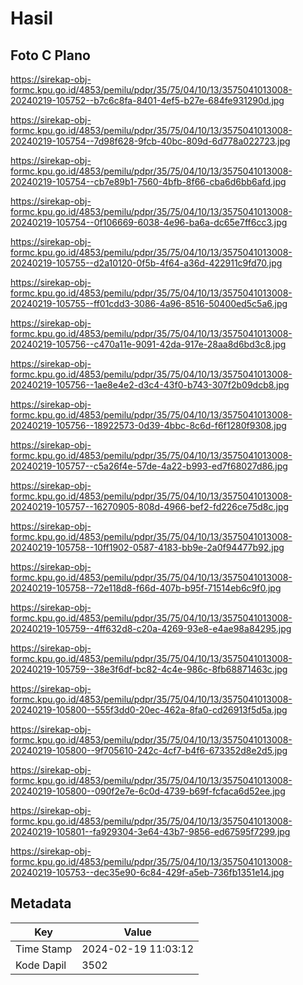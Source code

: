 # Hasil

## Foto C Plano

https://sirekap-obj-formc.kpu.go.id/4853/pemilu/pdpr/35/75/04/10/13/3575041013008-20240219-105752--b7c6c8fa-8401-4ef5-b27e-684fe931290d.jpg

https://sirekap-obj-formc.kpu.go.id/4853/pemilu/pdpr/35/75/04/10/13/3575041013008-20240219-105754--7d98f628-9fcb-40bc-809d-6d778a022723.jpg

https://sirekap-obj-formc.kpu.go.id/4853/pemilu/pdpr/35/75/04/10/13/3575041013008-20240219-105754--cb7e89b1-7560-4bfb-8f66-cba6d6bb6afd.jpg

https://sirekap-obj-formc.kpu.go.id/4853/pemilu/pdpr/35/75/04/10/13/3575041013008-20240219-105754--0f106669-6038-4e96-ba6a-dc65e7ff6cc3.jpg

https://sirekap-obj-formc.kpu.go.id/4853/pemilu/pdpr/35/75/04/10/13/3575041013008-20240219-105755--d2a10120-0f5b-4f64-a36d-422911c9fd70.jpg

https://sirekap-obj-formc.kpu.go.id/4853/pemilu/pdpr/35/75/04/10/13/3575041013008-20240219-105755--ff01cdd3-3086-4a96-8516-50400ed5c5a6.jpg

https://sirekap-obj-formc.kpu.go.id/4853/pemilu/pdpr/35/75/04/10/13/3575041013008-20240219-105756--c470a11e-9091-42da-917e-28aa8d6bd3c8.jpg

https://sirekap-obj-formc.kpu.go.id/4853/pemilu/pdpr/35/75/04/10/13/3575041013008-20240219-105756--1ae8e4e2-d3c4-43f0-b743-307f2b09dcb8.jpg

https://sirekap-obj-formc.kpu.go.id/4853/pemilu/pdpr/35/75/04/10/13/3575041013008-20240219-105756--18922573-0d39-4bbc-8c6d-f6f1280f9308.jpg

https://sirekap-obj-formc.kpu.go.id/4853/pemilu/pdpr/35/75/04/10/13/3575041013008-20240219-105757--c5a26f4e-57de-4a22-b993-ed7f68027d86.jpg

https://sirekap-obj-formc.kpu.go.id/4853/pemilu/pdpr/35/75/04/10/13/3575041013008-20240219-105757--16270905-808d-4966-bef2-fd226ce75d8c.jpg

https://sirekap-obj-formc.kpu.go.id/4853/pemilu/pdpr/35/75/04/10/13/3575041013008-20240219-105758--10ff1902-0587-4183-bb9e-2a0f94477b92.jpg

https://sirekap-obj-formc.kpu.go.id/4853/pemilu/pdpr/35/75/04/10/13/3575041013008-20240219-105758--72e118d8-f66d-407b-b95f-71514eb6c9f0.jpg

https://sirekap-obj-formc.kpu.go.id/4853/pemilu/pdpr/35/75/04/10/13/3575041013008-20240219-105759--4ff632d8-c20a-4269-93e8-e4ae98a84295.jpg

https://sirekap-obj-formc.kpu.go.id/4853/pemilu/pdpr/35/75/04/10/13/3575041013008-20240219-105759--38e3f6df-bc82-4c4e-986c-8fb68871463c.jpg

https://sirekap-obj-formc.kpu.go.id/4853/pemilu/pdpr/35/75/04/10/13/3575041013008-20240219-105800--555f3dd0-20ec-462a-8fa0-cd26913f5d5a.jpg

https://sirekap-obj-formc.kpu.go.id/4853/pemilu/pdpr/35/75/04/10/13/3575041013008-20240219-105800--9f705610-242c-4cf7-b4f6-673352d8e2d5.jpg

https://sirekap-obj-formc.kpu.go.id/4853/pemilu/pdpr/35/75/04/10/13/3575041013008-20240219-105800--090f2e7e-6c0d-4739-b69f-fcfaca6d52ee.jpg

https://sirekap-obj-formc.kpu.go.id/4853/pemilu/pdpr/35/75/04/10/13/3575041013008-20240219-105801--fa929304-3e64-43b7-9856-ed67595f7299.jpg

https://sirekap-obj-formc.kpu.go.id/4853/pemilu/pdpr/35/75/04/10/13/3575041013008-20240219-105753--dec35e90-6c84-429f-a5eb-736fb1351e14.jpg


## Metadata

| Key        | Value               |
| ---------- | ------------------- |
| Time Stamp | 2024-02-19 11:03:12 |
| Kode Dapil | 3502                |



